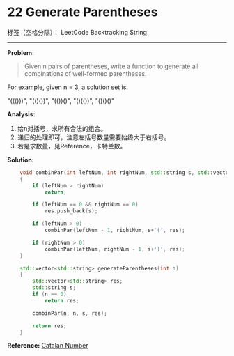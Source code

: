 ﻿# 22 Generate Parentheses

标签（空格分隔）： LeetCode Backtracking String

---

**Problem:**
>   Given n pairs of parentheses, write a function to generate all combinations of well-formed parentheses.
>
For example, given n = 3, a solution set is:
>
"((()))", "(()())", "(())()", "()(())", "()()()"

**Analysis:**

 1. 给n对括号，求所有合法的组合。
 2. 递归的处理即可，注意左括号数量需要始终大于右括号。
 3. 若是求数量，见Reference，卡特兰数。

**Solution:**
```cpp
	void combinPar(int leftNum, int rightNum, std::string s, std::vector<std::string>& res)
	{
		if (leftNum > rightNum)
			return;

		if (leftNum == 0 && rightNum == 0)
			res.push_back(s);

		if (leftNum > 0)
			combinPar(leftNum - 1, rightNum, s+'(', res);

		if (rightNum > 0)
			combinPar(leftNum, rightNum - 1, s+')', res);
	}

	std::vector<std::string> generateParentheses(int n)
	{
		std::vector<std::string> res;
		std::string s;
		if (n == 0)
			return res;

		combinPar(n, n, s, res);

		return res;
	}
```
 
**Reference:**
[Catalan Number][1]


  [1]: https://www.wikiwand.com/en/Catalan_number